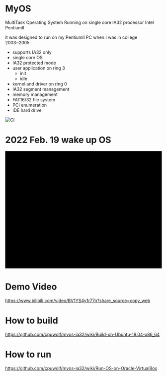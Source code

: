 # MyOS
MultiTask Operating System Running on single core IA32 processor Intel PentiumII

it was designed to run on my PentiumII PC when I was in college 2003~2005

* supports IA32 only
* single core OS
* IA32 protected mode
* user application on ring 3
  * init
  * idle
* kernel and driver on ring 0
* IA32 segment management
* memory management
* FAT16/32 file system
* PCI enumeration
* IDE hard drive



![CI](https://github.com/cpuwolf/myos-ia32/actions/workflows/cmake.yml/badge.svg)


# 2022 Feb. 19 wake up OS

![](https://github.com/cpuwolf/myos-ia32/raw/alive/images/test.gif)

# Demo Video

https://www.bilibili.com/video/BV1YS4y1r77n?share_source=copy_web

# How to build

https://github.com/cpuwolf/myos-ia32/wiki/Build-on-Ubuntu-18.04-x86_64


# How to run

https://github.com/cpuwolf/myos-ia32/wiki/Run-OS-on-Oracle-VirtualBox


